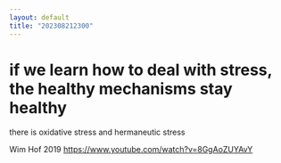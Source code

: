```yaml
---
layout: default
title: "202308212300"
---
```


# if we learn how to deal with stress, the healthy mechanisms stay healthy

there is oxidative stress and hermaneutic stress

Wim Hof 2019
https://www.youtube.com/watch?v=8GgAoZUYAvY

